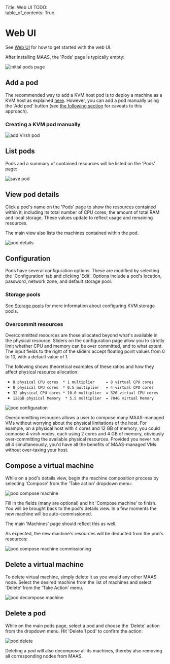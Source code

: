 Title: Web UI
TODO:  
table_of_contents: True

# Web UI

See [Web UI][webui] for how to get started with the web UI.

After installing MAAS, the 'Pods' page is typically empty:

![initial pods page][img__pod-initial-page]


## Add a pod

The recommended way to add a KVM host pod is to deploy a machine as a KVM host
as explained [here][kvmdeploy]. However, you can add a pod manually using the
'Add pod' button (see [the following section][manualkvm] for caveats to this
approach).

### Creating a KVM pod manually

![add Virsh pod][img__pod-add-virsh]


## List pods

Pods and a summary of contained resources will be listed on the 'Pods' page:

![save pod][img__pod-list]

## View pod details

Click a pod's name on the 'Pods' page to show the resources contained within it,
including its total number of CPU cores, the amount of total RAM and local
storage. These values update to reflect usage and remaining resources.

The main view also lists the machines contained within the pod.

![pod details][img__pod-details]

## Configuration

Pods have several configuration options. These are modified by selecting the
'Configuration' tab and clicking 'Edit'. Options include a pod's location,
password, network zone, and default storage pool.

### Storage pools

See [Storage pools][storagepools] for more information about configuring KVM
storage pools.

### Overcommit resources

Overcommitted resources are those allocated beyond what's available in the
physical resource. Sliders on the configuration page allow you to strictly limit
whether CPU and memory can be over committed, and to what extent. The input
fields to the right of the sliders accept floating point values from 0 to 10,
with a default value of 1.

The following shows theoretical examples of these ratios and how they affect
physical resource allocation:

- `8 physical CPU cores  * 1 multiplier     = 8 virtual CPU cores`
- `8 physical CPU cores  * 0.5 multiplier   = 4 virtual CPU cores`
- `32 physical CPU cores * 10.0 multiplier  = 320 virtual CPU cores`
- `128GB physical Memory  * 5.5 multiplier  = 704G virtual Memory`

![pod configuration][img__pod-compose-config]

Overcommitting resources allows a user to compose many MAAS-managed VMs without
worrying about the physical limitations of the host. For example, on a physical
host with 4 cores and 12 GB of memory, you could compose 4 virsh nodes, each
using 2 cores and 4 GB of memory, obviously over-committing the available
physical resources. Provided you never run all 4 simultaneously, you'd have all
the benefits of MAAS-managed VMs without over-taxing your host.

## Compose a virtual machine

While on a pod's details view, begin the machine composition process by
selecting 'Compose' from the 'Take action' dropdown menu:

![pod compose machine][img__pod-compose-machine]

Fill in the fields (many are optional) and hit 'Compose machine' to finish. You
will be brought back to the pod's details view. In a few moments the new
machine will be auto-commissioned.

The main 'Machines' page should reflect this as well.

As expected, the new machine's resources will be deducted from the pod's
resources:

![pod compose machine commissioning][img__pod-compose-machine-commissioning]

## Delete a virtual machine

To delete virtual machine, simply delete it as you would any other MAAS node.
Select the desired machine from the list of machines and select 'Delete' from
the 'Take Action' menu.

![pod decompose machine][img__pod-decompose-machine]

## Delete a pod

While on the main pods page, select a pod and choose the 'Delete' action from
the dropdown menu. Hit 'Delete 1 pod' to confirm the action:

![pod delete][img__pod-delete]

Deleting a pod will also decompose all its machines, thereby also removing all
corresponding nodes from MAAS.



<!-- LINKS -->


[img__pod-initial-page]: ../media/manage-kvm-pods__2.5_pod-initial-page.png
[img__pod-add-rsd]: ../media/manage-kvm-pods__2.5_pod-add-rsd.png
[img__pod-add-virsh]: ../media/manage-kvm-pods__2.5_pod-add-virsh.png
[img__pod-list]: ../media/manage-kvm-pods__2.5_pod-list.png
[img__pod-details]: ../media/manage-kvm-pods__2.5_pod-details.png
[img__pod-compose-config]: ../media/manage-kvm-pods__2.5_pod-compose-config.png
[img__pod-compose-machine]: ../media/manage-kvm-pods__2.5_pod-compose-machine.png
[img__pod-compose-machine-commissioning]: ../media/manage-kvm-pods__2.5_pod-compose-machine-commissioning.png
[img__pod-decompose-machine]: ../media/manage-kvm-pods__2.5_pod-decompose-machine.png
[img__pod-delete]: ../media/manage-kvm-pods__2.5_pod-delete.png

[kvmdeploy]: manage-kvm-pods-add.md
[manualkvm]: manage-kvm-pods-add.md#manual/pre-2.5
[cli-compose-with-storage]: manage-cli-comp-hw.md#compose-pod-machines
[storagepools]: manage-kvm-pods-storage-pools.md
[webui]: installconfig-webui.md
